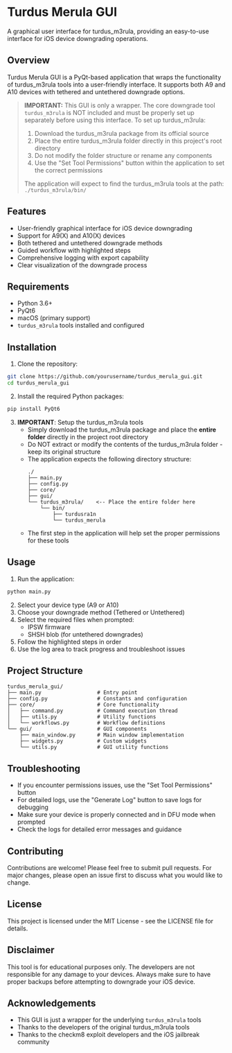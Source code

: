 # Turdus Merula GUI

A graphical user interface for turdus_m3rula, providing an easy-to-use interface for iOS device downgrading operations.

## Overview

Turdus Merula GUI is a PyQt-based application that wraps the functionality of turdus_m3rula tools into a user-friendly interface. It supports both A9 and A10 devices with tethered and untethered downgrade options.

> **IMPORTANT:** This GUI is only a wrapper. The core downgrade tool `turdus_m3rula` is NOT included and must be properly set up separately before using this interface. To set up turdus_m3rula:
>
> 1. Download the turdus_m3rula package from its official source
> 2. Place the entire turdus_m3rula folder directly in this project's root directory
> 3. Do not modify the folder structure or rename any components
> 4. Use the "Set Tool Permissions" button within the application to set the correct permissions
>
> The application will expect to find the turdus_m3rula tools at the path: `./turdus_m3rula/bin/`

## Features

- User-friendly graphical interface for iOS device downgrading
- Support for A9(X) and A10(X) devices
- Both tethered and untethered downgrade methods
- Guided workflow with highlighted steps
- Comprehensive logging with export capability
- Clear visualization of the downgrade process

## Requirements

- Python 3.6+
- PyQt6
- macOS (primary support)
- `turdus_m3rula` tools installed and configured

## Installation

1. Clone the repository:
```bash
git clone https://github.com/yourusername/turdus_merula_gui.git
cd turdus_merula_gui
```

2. Install the required Python packages:
```bash
pip install PyQt6
```

3. **IMPORTANT**: Setup the turdus_m3rula tools
    - Simply download the turdus_m3rula package and place the **entire folder** directly in the project root directory
    - Do NOT extract or modify the contents of the turdus_m3rula folder - keep its original structure
    - The application expects the following directory structure:
      ```
      ./
      ├── main.py
      ├── config.py
      ├── core/
      ├── gui/
      └── turdus_m3rula/    <-- Place the entire folder here
          └── bin/
              ├── turdusra1n
              └── turdus_merula
      ```
    - The first step in the application will help set the proper permissions for these tools

## Usage

1. Run the application:
```bash
python main.py
```

2. Select your device type (A9 or A10)
3. Choose your downgrade method (Tethered or Untethered)
4. Select the required files when prompted:
    - IPSW firmware
    - SHSH blob (for untethered downgrades)
5. Follow the highlighted steps in order
6. Use the log area to track progress and troubleshoot issues

## Project Structure

```
turdus_merula_gui/
├── main.py                  # Entry point
├── config.py                # Constants and configuration
├── core/                    # Core functionality
│   ├── command.py           # Command execution thread
│   ├── utils.py             # Utility functions
│   └── workflows.py         # Workflow definitions
└── gui/                     # GUI components
    ├── main_window.py       # Main window implementation
    ├── widgets.py           # Custom widgets
    └── utils.py             # GUI utility functions
```

## Troubleshooting

- If you encounter permissions issues, use the "Set Tool Permissions" button
- For detailed logs, use the "Generate Log" button to save logs for debugging
- Make sure your device is properly connected and in DFU mode when prompted
- Check the logs for detailed error messages and guidance

## Contributing

Contributions are welcome! Please feel free to submit pull requests. For major changes, please open an issue first to discuss what you would like to change.

## License

This project is licensed under the MIT License - see the LICENSE file for details.

## Disclaimer

This tool is for educational purposes only. The developers are not responsible for any damage to your devices. Always make sure to have proper backups before attempting to downgrade your iOS device.

## Acknowledgements

- This GUI is just a wrapper for the underlying `turdus_m3rula` tools
- Thanks to the developers of the original turdus_m3rula tools
- Thanks to the checkm8 exploit developers and the iOS jailbreak community